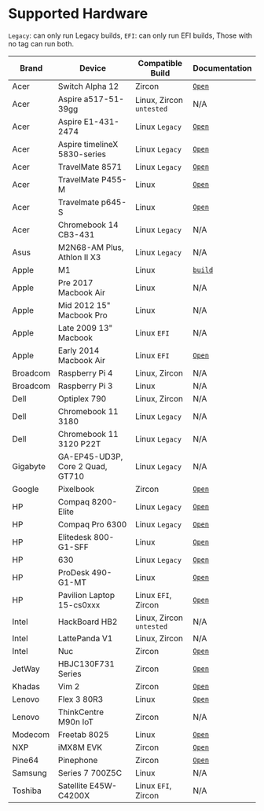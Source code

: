 # Supported Hardware

`Legacy`: can only run Legacy builds, `EFI`: can only run EFI builds, Those with no tag can run both.

| Brand| Device|Compatible Build|Documentation|    
| -----------  | -----------  | ----------- | ----------- | 
|Acer|Switch Alpha 12|Zircon|[`Open`](https://fuchsia.dev/docs/development/hardware/acer12.md)
|Acer|Aspire a517-51-39gg|Linux, Zircon `untested`|N/A
|Acer|Aspire E1-431-2474|Linux `Legacy`|[`Open`](articles/hardware/acer/Aspire-E1-431-2474.md)
|Acer|Aspire timelineX 5830-series|Linux `Legacy`|[`Open`](articles/hardware/acer/Aspire-timelineX-5830-series.md)
|Acer|TravelMate 8571|Linux `Legacy`|[`Open`](articles/hardware/acer/TravelMate-8571.md)
|Acer|TravelMate P455-M|Linux|[`Open`](articles/hardware/acer/TravelMate-P455-M.md)
|Acer|Travelmate p645-S|Linux|[`Open`](articles/hardware/acer/TravelMate-P645-S.md)|
|Acer|Chromebook 14 CB3-431|Linux `Legacy`|N/A
|Asus|M2N68-AM Plus, Athlon II X3|Linux `Legacy`|N/A
|Apple|M1|Linux|[`build`](https://github.com/dahliaOS/buildroot/releases/tag/M1-210128)
|Apple|Pre 2017 Macbook Air|Linux|N/A
|Apple|Mid 2012 15" Macbook Pro|Linux|N/A
|Apple|Late 2009 13" Macbook|Linux `EFI`|N/A
|Apple|Early 2014 Macbook Air|Linux `EFI`|[`Open`](articles/hardware/apple/Macbook-air-early-2014.md)
|Broadcom|Raspberry Pi 4|Linux, Zircon|N/A
|Broadcom|Raspberry Pi 3|Linux|N/A
|Dell|Optiplex 790|Linux, Zircon|N/A
|Dell|Chromebook 11 3180|Linux `Legacy`|N/A
|Dell|Chromebook 11 3120 P22T|Linux `Legacy`|N/A
|Gigabyte|GA-EP45-UD3P, Core 2 Quad, GT710|Linux `Legacy`|N/A
|Google|Pixelbook|Zircon|[`Open`](https://fuchsia.dev/docs/development/hardware/pixelbook.md)
|HP|Compaq 8200-Elite|Linux `Legacy`|[`Open`](articles/hardware/hp/Compaq-8200-Elite.md)
|HP|Compaq Pro 6300|Linux `Legacy`|[`Open`](articles/hardware/hp/Compaq-Pro-6300.md)
|HP|Elitedesk 800-G1-SFF|Linux|[`Open`](articles/hardware/hp/Elitedesk-800-G1-SFF.md)
|HP|630|Linux `Legacy`|[`Open`](articles/hardware/hp/630.md)
|HP|ProDesk 490-G1-MT|Linux|[`Open`](articles/hardware/hp/ProDesk-490-G1-MT.md)
|HP|Pavilion Laptop 15-cs0xxx|Linux `EFI`, Zircon|[`Open`](articles/hardware/hp/Pavilion-Laptop-15-cs0xxx.md)
|Intel|HackBoard HB2|Linux, Zircon `untested`|N/A
|Intel|LattePanda V1|Linux, Zircon|N/A
|Intel|Nuc|Zircon|[`Open`](https://fuchsia.dev/docs/development/hardware/developing_on_nuc.md)
|JetWay|HBJC130F731 Series|Zircon|[`Open`](https://fuchsia.dev/fuchsia-src/development/hardware/toulouse)
|Khadas|Vim 2|Zircon|[`Open`](https://fuchsia.dev/docs/development/hardware/khadas-vim)
|Lenovo|Flex 3 80R3|Linux|[`Open`](articles/hardware/lenovo/Flex-3-80R3.md)
|Lenovo|ThinkCentre M90n IoT|Zircon|N/A
|Modecom|Freetab 8025|Linux|[`Open`](articles/hardware/modecom/Freetab-8025.md)
|NXP|iMX8M EVK|Zircon|[`Open`](https://fuchsia.dev/fuchsia-src/development/hardware/imx8mevk)
|Pine64|Pinephone|Zircon|[`Open`](articles/hardware/pine64/Pinephone.md)
|Samsung|Series 7 700Z5C|Linux|N/A
|Toshiba|Satellite E45W-C4200X|Linux `EFI`, Zircon|N/A

